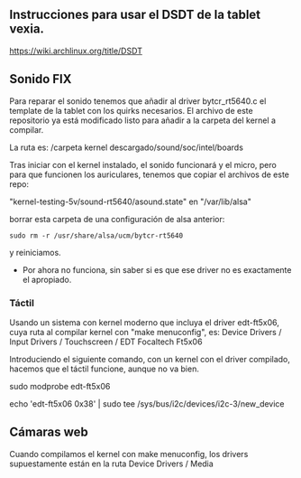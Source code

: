## Instrucciones para usar el DSDT de la tablet vexia.

https://wiki.archlinux.org/title/DSDT

## Sonido FIX

Para reparar el sonido tenemos que añadir al driver bytcr_rt5640.c el template de la tablet con los quirks necesarios.
El archivo de este repositorio ya está modificado listo para añadir a la carpeta del kernel a compilar.

La ruta es: /carpeta kernel descargado/sound/soc/intel/boards

Tras iniciar con el kernel instalado, el sonido funcionará y el micro, pero para que funcionen los auriculares, tenemos que copiar el archivos de este repo:

"kernel-testing-5v/sound-rt5640/asound.state" en "/var/lib/alsa"

borrar esta carpeta de una configuración de alsa anterior: 

```sudo rm -r /usr/share/alsa/ucm/bytcr-rt5640```

y reiniciamos.

* Por ahora no funciona, sin saber si es que ese driver no es exactamente el apropiado.

### Táctil 

Usando un sistema con kernel moderno que incluya el driver edt-ft5x06, cuya ruta al compilar kernel con "make menuconfig", es: Device Drivers / Input Drivers / Touchscreen / EDT Focaltech Ft5x06

Introduciendo el siguiente comando, con un kernel con el driver compilado, hacemos que el táctil funcione, aunque no va bien.

sudo modprobe edt-ft5x06

echo 'edt-ft5x06 0x38' | sudo tee /sys/bus/i2c/devices/i2c-3/new_device

## Cámaras web

Cuando compilamos el kernel con make menuconfig, los drivers supuestamente están en la ruta Device Drivers / Media


